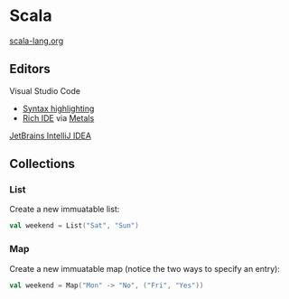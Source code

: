 # Scala

[scala-lang.org](https://www.scala-lang.org/)

## Editors

Visual Studio Code

* [Syntax highlighting](https://marketplace.visualstudio.com/items?itemName=scala-lang.scala)
* [Rich IDE](https://marketplace.visualstudio.com/items?itemName=scalameta.metals) via [Metals](https://scalameta.org/metals/)

[JetBrains IntelliJ IDEA](https://www.jetbrains.com/idea/)

## Collections

### List

Create a new immuatable list:

```scala
val weekend = List("Sat", "Sun")
```

### Map

Create a new immuatable map (notice the two ways to specify an entry):

```scala
val weekend = Map("Mon" -> "No", ("Fri", "Yes"))
```

[comment]: # (TAGS: development, scala)
